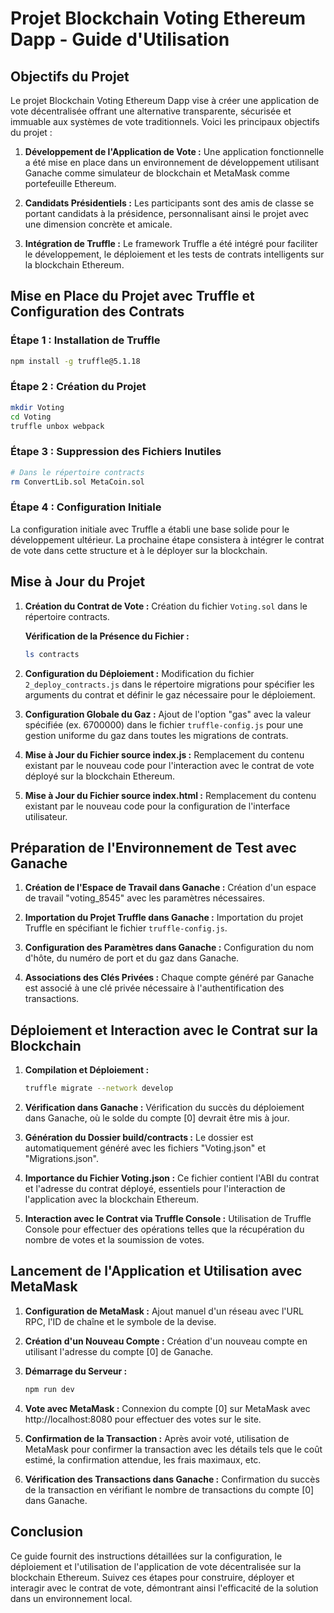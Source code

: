 # Projet Blockchain Voting Ethereum Dapp - Guide d'Utilisation

## Objectifs du Projet
Le projet Blockchain Voting Ethereum Dapp vise à créer une application de vote décentralisée offrant une alternative transparente, sécurisée et immuable aux systèmes de vote traditionnels. Voici les principaux objectifs du projet :

1. **Développement de l'Application de Vote :** Une application fonctionnelle a été mise en place dans un environnement de développement utilisant Ganache comme simulateur de blockchain et MetaMask comme portefeuille Ethereum.

2. **Candidats Présidentiels :** Les participants sont des amis de classe se portant candidats à la présidence, personnalisant ainsi le projet avec une dimension concrète et amicale.

3. **Intégration de Truffle :** Le framework Truffle a été intégré pour faciliter le développement, le déploiement et les tests de contrats intelligents sur la blockchain Ethereum.

## Mise en Place du Projet avec Truffle et Configuration des Contrats
### Étape 1 : Installation de Truffle
```bash
npm install -g truffle@5.1.18
```

### Étape 2 : Création du Projet
```bash
mkdir Voting
cd Voting
truffle unbox webpack
```

### Étape 3 : Suppression des Fichiers Inutiles
```bash
# Dans le répertoire contracts
rm ConvertLib.sol MetaCoin.sol
```

### Étape 4 : Configuration Initiale
La configuration initiale avec Truffle a établi une base solide pour le développement ultérieur. La prochaine étape consistera à intégrer le contrat de vote dans cette structure et à le déployer sur la blockchain.

## Mise à Jour du Projet

1. **Création du Contrat de Vote :** Création du fichier `Voting.sol` dans le répertoire contracts.

    **Vérification de la Présence du Fichier :**
    ```bash
    ls contracts
    ```

2. **Configuration du Déploiement :** Modification du fichier `2_deploy_contracts.js` dans le répertoire migrations pour spécifier les arguments du contrat et définir le gaz nécessaire pour le déploiement.

3. **Configuration Globale du Gaz :** Ajout de l'option "gas" avec la valeur spécifiée (ex. 6700000) dans le fichier `truffle-config.js` pour une gestion uniforme du gaz dans toutes les migrations de contrats.

4. **Mise à Jour du Fichier source index.js :** Remplacement du contenu existant par le nouveau code pour l'interaction avec le contrat de vote déployé sur la blockchain Ethereum.

5. **Mise à Jour du Fichier source index.html :** Remplacement du contenu existant par le nouveau code pour la configuration de l'interface utilisateur.

## Préparation de l'Environnement de Test avec Ganache

1. **Création de l'Espace de Travail dans Ganache :** Création d'un espace de travail "voting_8545" avec les paramètres nécessaires.

2. **Importation du Projet Truffle dans Ganache :** Importation du projet Truffle en spécifiant le fichier `truffle-config.js`.

3. **Configuration des Paramètres dans Ganache :** Configuration du nom d'hôte, du numéro de port et du gaz dans Ganache.

4. **Associations des Clés Privées :** Chaque compte généré par Ganache est associé à une clé privée nécessaire à l'authentification des transactions.

## Déploiement et Interaction avec le Contrat sur la Blockchain

1. **Compilation et Déploiement :**
   ```bash
   truffle migrate --network develop

2. **Vérification dans Ganache :** Vérification du succès du déploiement dans Ganache, où le solde du compte [0] devrait être mis à jour.

3. **Génération du Dossier build/contracts :** Le dossier est automatiquement généré avec les fichiers "Voting.json" et "Migrations.json".

4. **Importance du Fichier Voting.json :** Ce fichier contient l'ABI du contrat et l'adresse du contrat déployé, essentiels pour l'interaction de l'application avec la blockchain Ethereum.

5. **Interaction avec le Contrat via Truffle Console :** Utilisation de Truffle Console pour effectuer des opérations telles que la récupération du nombre de votes et la soumission de votes.

## Lancement de l'Application et Utilisation avec MetaMask

1. **Configuration de MetaMask :** Ajout manuel d'un réseau avec l'URL RPC, l'ID de chaîne et le symbole de la devise.

2. **Création d'un Nouveau Compte :** Création d'un nouveau compte en utilisant l'adresse du compte [0] de Ganache.

3. **Démarrage du Serveur :**
    ```bash
    npm run dev
    ```

4. **Vote avec MetaMask :** Connexion du compte [0] sur MetaMask avec http://localhost:8080 pour effectuer des votes sur le site.

5. **Confirmation de la Transaction :** Après avoir voté, utilisation de MetaMask pour confirmer la transaction avec les détails tels que le coût estimé, la confirmation attendue, les frais maximaux, etc.

6. **Vérification des Transactions dans Ganache :** Confirmation du succès de la transaction en vérifiant le nombre de transactions du compte [0] dans Ganache.

## Conclusion
Ce guide fournit des instructions détaillées sur la configuration, le déploiement et l'utilisation de l'application de vote décentralisée sur la blockchain Ethereum. Suivez ces étapes pour construire, déployer et interagir avec le contrat de vote, démontrant ainsi l'efficacité de la solution dans un environnement local.





